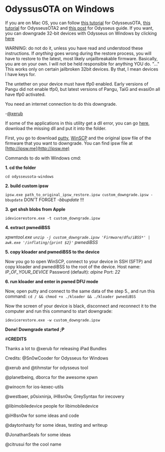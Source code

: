 OdyssusOTA on Windows
=

If you are on Mac OS, you can follow [this tutorial](https://www.youtube.com/watch?v=Wo7mGdMcjxw) for OdysseusOTA, [this tutorial](https://www.youtube.com/watch?v=fh0tB6fp0Sc) for OdysseusOTA2 and [this post](http://dayt0n.com/articles/Odysseus/) for Odysseus guide. If you want, you can downgrade 32-bit devices with Odysseus on Windows by clicking [here]()

WARNING: do not do it, unless you have read and understood these instructions.
If *anything* goes wrong during the restore process, you will have to restore
to the latest, most likely unjailbreakable firmware.  Basically, you are on
your own.  I will not be held responsible for anything YOU do.
"..."
This works only on certain jailbroken 32bit devices.  By that, I mean devices
I have keys for.  

The untether on your device must have tfp0 enabled.
Early versions of Pangu did not enable tfp0, but latest versions of Pangu, TaiG
and evasi0n all have tfp0 activated.

You need an internet connection to do this downgrade.

-[@xerub](http://twitter.com/xerub)


If some of the applications in this utility get a dll error, you can go [here](), download the missing dll and put it into the folder.

First, you go to download [putty](http://www.chiark.greenend.org.uk/~sgtatham/putty/download.html), [WinSCP](https://winscp.net/eng/download.php) and the original ipsw file of the firmware that you want to downgrade. You can find ipsw file at [http://ipsw.me](http://ipsw.me)

Commands to do with Windows cmd:


**1. cd the folder**

`cd odysseusota-windows`

**2. build custom ipsw**

`ipsw.exe path_to_original_ipsw_restore.ipsw custom_downgrade.ipsw -bbupdate`
DON'T FORGET *-bbupdate* !!!

**3. get shsh blobs from Apple**

`idevicerestore.exe -t custom_downgrade.ipsw`

**4. extract pwnediBSS**

*xpwntool.exe `unzip -j custom_downgrade.ipsw 'Firmware/dfu/iBSS*' | awk.exe '/inflating/{print $2}'` pwnediBSS*

**5. copy kloader and pwnediBSS to the device**

Now you go to open WinSCP, connect to your device in SSH (SFTP) and copy kloader and pwnediBSS to the root of the device. Host name: *IP_OF_YOUR_DEVICE* Password (default): *alpine* Port: *22*

**6. run kloader and enter in pwned DFU mode**

Now, open putty and connect to the same data of the step 5., and run this command:
`cd / && chmod +x ./kloader && ./kloader pwnediBSS`

Now the screen of your device is black, disconnect and reconnect it to the computer and run this command to start downgrade:

`idevicerestore.exe -w custom_downgrade.ipsw`

**Done! Downgrade started ;P**

#**CREDITS**


Thanks a lot to @xerub for releasing iPad Bundles

Credits:
@Sn0wCooder for Odysseus for Windows

@xerub and @tihmstar for odysseus tool

@planetbeing, dborca for the awesome xpwn

@winocm for ios-kexec-utils

@westbaer, p0sixninja, iH8sn0w, GreySyntax for irecovery

@libimobiledevice people for libimobiledevice

@iH8sn0w for some ideas and code

@daytonhasty for some ideas, testing and writeup

@JonathanSeals for some ideas

@citrusui for the cool name